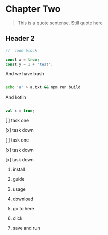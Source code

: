 # Chapter Two

> This is a quote sentense. Still quote here

## Header 2

```js
//  code block

const x = true;
const y = 1 + "test";
```

And we have bash

```bash

echo 'a' > a.txt && npm run build

```

And kotlin

```kotlin

val x = true;
```

[ ] task one

[x] task down

[ ] task one

[x] task down

[x] task down

1. install

1. guide

1. usage

1. download

1. go to here

1. click

1. save and run
